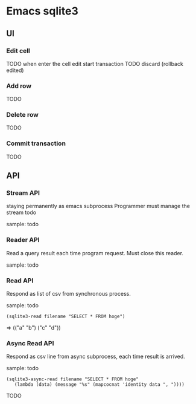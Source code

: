 Emacs sqlite3
=============

## UI

### Edit cell

TODO when enter the cell edit start transaction
TODO discard (rollback edited)


### Add row

TODO

### Delete row

TODO

### Commit transaction

TODO

## API

### Stream API

staying permanently as emacs subprocess
Programmer must manage the stream todo

sample: todo

### Reader API

Read a query result each time program request.
Must close this reader.

sample: todo

### Read API

Respond as list of csv from synchronous process.

sample: todo


    (sqlite3-read filename "SELECT * FROM hoge")

=>  (("a" "b") ("c" "d"))


### Async Read API

Respond as csv line from async subprocess, each time result is arrived.

sample: todo



    (sqlite3-async-read filename "SELECT * FROM hoge"
	   (lambda (data) (message "%s" (mapcocnat 'identity data ", "))))
	   
TODO

